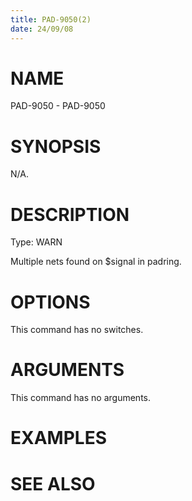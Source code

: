```yaml
---
title: PAD-9050(2)
date: 24/09/08
---
```


# NAME

PAD-9050 - PAD-9050

# SYNOPSIS

N/A.

# DESCRIPTION

Type: WARN

Multiple nets found on $signal in padring.

# OPTIONS

This command has no switches.

# ARGUMENTS

This command has no arguments.

# EXAMPLES

# SEE ALSO
